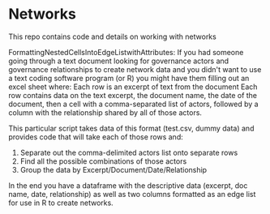 # Networks
This repo contains code and details on working with networks

FormattingNestedCellsIntoEdgeListwithAttributes: If you had someone going through a text document looking for governance actors and governance relationships to create network data and you didn't want to use a text coding software program (or R) you might have them filling out an excel sheet where:
Each row is an excerpt of text from the document
Each row contains data on the text excerpt, the document name, the date of the document, then a cell with a comma-separated list of actors, followed by a column with the relationship shared by all of those actors.

This particular script takes data of this format (test.csv, dummy data) and provides code that will take each of those rows and:
1. Separate out the comma-delimited actors list onto separate rows
2. Find all the possible combinations of those actors
3. Group the data by Excerpt/Document/Date/Relationship 

In the end you have a dataframe with the descriptive data (excerpt, doc name, date, relationship) as well as two columns formatted as an edge list for use in R to create networks.



